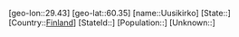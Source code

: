 ﻿---
location: [60.35,29.43]
type: City
tags:
- geo/City


SpocWebEntityId: 35153
isDeleted: false
confidential: public

---
[geo-lon::29.43]
[geo-lat::60.35]
[name::Uusikirko]
[State::]
[Country::[Finland](geo/Continent/Europe/Finland.md)]
[StateId::]
[Population::]
[Unknown::]

